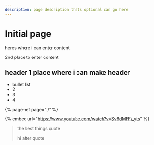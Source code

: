 ```yaml
---
description: page description thats optional can go here
---
```


# Initial page

heres where i can enter content

2nd place to enter content

## header 1 place where i can make header

* bullet list
* 2
* 3
* 4



{% page-ref page="./" %}

{% embed url="https://www.youtube.com/watch?v=Sv6dMFF\_yts" %}





> the best things quote
>
> hi after quote







